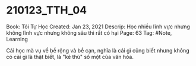 # 210123_TTH_04

Book: Tôi Tự Học
Created: Jan 23, 2021
Descrip: Học nhiều lĩnh vực nhưng không lĩnh vực nhưng không sâu thì rất có hại
Page: 63
Tag: #Note, Learning

Cái học mà vụ về bề rộng và bề cạn, nghĩa là cái gì cũng biết nhưng không có cài gì là thật biết, là "kẻ thù" số một của văn hóa.